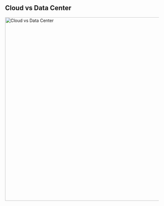 ## Cloud vs Data Center

<img src="https://github.com/tahayucegokk/Cloud-Computing-GCP/assets/77504139/b5770abc-8b75-48cf-8280-83449e2bba2b" alt="Cloud vs Data Center" style="width:600px;"/>
